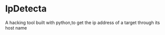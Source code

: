 # IpDetecta
 A  hacking tool built with python,to get the ip address of a target through its host name 
